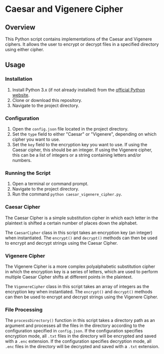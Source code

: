 # Caesar and Vigenere Cipher

## Overview

This Python script contains implementations of the Caesar and Vigenere ciphers. It allows the user to encrypt or decrypt files in a specified directory using either cipher.

## Usage

### Installation

1. Install Python 3.x (if not already installed) from the [official Python website](https://www.python.org/downloads/).
2. Clone or download this repository.
3. Navigate to the project directory.

### Configuration

1. Open the `config.json` file located in the project directory.
2. Set the `type` field to either "Caesar" or "Vigenere", depending on which cipher you want to use.
3. Set the `key` field to the encryption key you want to use. If using the Caesar cipher, this should be an integer. If using the Vigenere cipher, this can be a list of integers or a string containing letters and/or numbers.

### Running the Script

1. Open a terminal or command prompt.
2. Navigate to the project directory.
3. Run the command `python caesar_vigenere_cipher.py`.

### Caesar Cipher

The Caesar Cipher is a simple substitution cipher in which each letter in the plaintext is shifted a certain number of places down the alphabet.

The `CaesarCipher` class in this script takes an encryption key (an integer) when instantiated. The `encrypt()` and `decrypt()` methods can then be used to encrypt and decrypt strings using the Caesar Cipher.

### Vigenere Cipher

The Vigenere Cipher is a more complex polyalphabetic substitution cipher in which the encryption key is a series of letters, which are used to perform multiple Caesar Cipher shifts at different points in the plaintext.

The `VigenereCipher` class in this script takes an array of integers as the encryption key when instantiated. The `encrypt()` and `decrypt()` methods can then be used to encrypt and decrypt strings using the Vigenere Cipher.

### File Processing

The `processDirectory()` function in this script takes a directory path as an argument and processes all the files in the directory according to the configuration specified in `config.json`. If the configuration specifies encryption mode, all `.txt` files in the directory will be encrypted and saved with a `.enc` extension. If the configuration specifies decryption mode, all `.enc` files in the directory will be decrypted and saved with a `.txt` extension.


